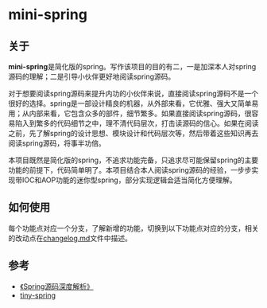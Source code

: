 
# mini-spring
## 关于
**mini-spring**是简化版的spring。写作该项目的目的有二，一是加深本人对spring源码的理解；二是引导小伙伴更好地阅读spring源码。

对于想要阅读spring源码来提升内功的小伙伴来说，直接阅读spring源码不是一个很好的选择。spring是一部设计精良的机器，从外部来看，它优雅、强大又简单易用；从内部来看，它包含众多的部件，细节繁多。如果直接阅读spring源码，很容易陷入到繁多的代码细节之中，理不清代码层次，打击读源码的信心。如果在阅读之前，先了解spring的设计思想、模块设计和代码层次等，然后带着这些知识再去阅读spring源码，将事半功倍。

本项目既然是简化版的spring，不追求功能完备，只追求尽可能保留spring的主要功能的前提下，代码简单明了。本项目结合本人阅读spring源码的经验，一步步实现带IOC和AOP功能的迷你型spring，部分实现逻辑会适当简化方便理解。



## 如何使用
每个功能点对应一个分支，了解新增的功能，切换到以下功能点对应的分支，相关的改动点在[changelog.md](https://github.com/DerekYRC/mini-spring/blob/main/changelog.md)文件中描述。



## 参考
- [《Spring源码深度解析》](https://book.douban.com/subject/25866350/)
- [tiny-spring](https://github.com/code4craft/tiny-spring)